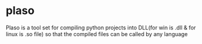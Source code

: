 # plaso
Plaso is a tool set for compiling python projects into DLL(for win is .dll &amp; for linux is .so file) so that the compiled files can be called by any language
